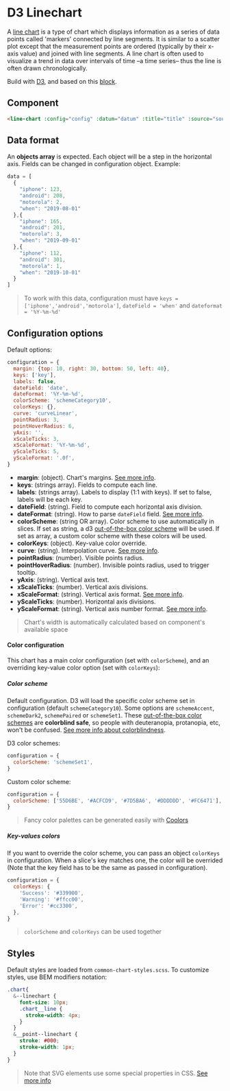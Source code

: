 # D3 Linechart
A [line chart](https://en.wikipedia.org/wiki/Line_chart) is a type of chart which displays information as a series of data points called 'markers' connected by line segments. It is similar to a scatter plot except that the measurement points are ordered (typically by their x-axis value) and joined with line segments. A line chart is often used to visualize a trend in data over intervals of time –a time series– thus the line is often drawn chronologically.

Build with [D3](https://d3js.org/), and based on this [block](https://bl.ocks.org/d3noob/4db972df5d7efc7d611255d1cc6f3c4f).

## Component

```html
<line-chart :config="config" :datum="datum" :title="title" :source="source"></line-chart>
```

## Data format

An **objects array** is expected. Each object will be a step in the horizontal axis. Fields can be changed in configuration object. Example:

```javascript
data = [
  {
    "iphone": 123,
    "android": 208,
    "motorola": 2,
    "when": "2019-08-01"
  },{
    "iphone": 165,
    "android": 201,
    "motorola": 3,
    "when": "2019-09-01"
  },{
    "iphone": 112,
    "android": 301,
    "motorola": 1,
    "when": "2019-10-01"
  }
]
```
> To work with this data, configuration must have `keys = ['iphone','android','motorola']`, `dateField = 'when'` and `dateformat = '%Y-%m-%d'`

## Configuration options

Default options:

```javascript
configuration = {
  margin: {top: 10, right: 30, bottom: 50, left: 40},
  keys: ['key'],
  labels: false,
  dateField: 'date',
  dateFormat: '%Y-%m-%d',
  colorScheme: 'schemeCategory10',
  colorKeys: {},
  curve: 'curveLinear',
  pointRadius: 3,
  pointHoverRadius: 6,
  yAxis: '',
  xScaleTicks: 3,
  xScaleFormat: '%Y-%m-%d',
  yScaleTicks: 5,
  yScaleFormat: '.0f',
}
```

- **margin**: (object). Chart's margins. [See more info](https://bl.ocks.org/mbostock/3019563).
- **keys**: (strings array). Fields to compute each line.
- **labels**: (strings array). Labels to display (1:1 with keys). If set to false, labels will be each key.
- **dateField**: (string). Field to compute each horizontal axis division.
- **dateFormat**: (string). How to parse `dateField` field. [See more info](https://github.com/d3/d3-time-format/blob/master/README.md#locale_format).
- **colorScheme**: (string OR array). Color scheme to use automatically in slices. If set as string, a d3 [out-of-the-box color scheme](https://github.com/d3/d3-scale-chromatic) will be used. If set as array, a custom color scheme with these colors will be used.
- **colorKeys**: (object). Key-value color override.
- **curve**: (string). Interpolation curve. [See more info](https://bl.ocks.org/d3noob/ced1b9b18bd8192d2c898884033b5529).
- **pointRadius**: (number). Visible points radius.
- **pointHoverRadius**: (number). Invisible points radius, used to trigger tooltip. 
- **yAxis**: (string). Vertical axis text.
- **xScaleTicks**: (number). Vertical axis divisions.
- **xScaleFormat**: (string). Vertical axis format. [See more info](https://github.com/d3/d3-format).
- **yScaleTicks**: (number). Horizontal axis divisions.
- **yScaleFormat**: (string). Vertical axis number format. [See more info](https://github.com/d3/d3-format).

> Chart's width is automatically calculated based on component's available space

#### Color configuration

This chart has a main color configuration (set with `colorScheme`), and an overriding key-value color option (set with `colorKeys`):

##### Color scheme
Default configuration. D3 will load the specific color scheme set in configuration (default `schemeCategory10`). Some options are `schemeAccent`, `schemeDark2`, `schemePaired` or `schemeSet1`. These [out-of-the-box color schemes](https://github.com/d3/d3-scale-chromatic) are **colorblind safe**, so people with deuteranopia, protanopia, etc, won't be confused. [See more info about colorblindness](http://mkweb.bcgsc.ca/colorblind/).

D3 color schemes:

```javascript
configuration = {
  colorScheme: 'schemeSet1',
}
```

Custom color scheme:

```javascript
configuration = {
  colorScheme: ['55D6BE', '#ACFCD9', '#7D5BA6', '#DDDDDD', '#FC6471'],
}
```
> Fancy color palettes can be generated easily with [Coolors](https://coolors.co/app)

##### Key-values colors
If you want to override the color scheme, you can pass an object `colorKeys` in configuration. When a slice's key matches one, the color will be overrided (Note that the key field has to be the same as passed in configuration).

```javascript
configuration = {
  colorKeys: {
    'Success': '#339900',
    'Warning': '#ffcc00',
    'Error': '#cc3300',
  },
}
```
> `colorScheme` and `colorKeys` can be used together

## Styles

Default styles are loaded from `common-chart-styles.scss`. To customize styles, use BEM modifiers notation:

```scss
.chart{
  &--linechart {
    font-size: 10px;
    .chart__line {
      stroke-width: 4px;
    }
  }
  &__point--linechart {
    stroke: #000;
    stroke-width: 1px;
  }
}
```

> Note that SVG elements use some special properties in CSS. [See more info](https://developer.mozilla.org/en-US/docs/Web/SVG/Tutorial/SVG_and_CSS)